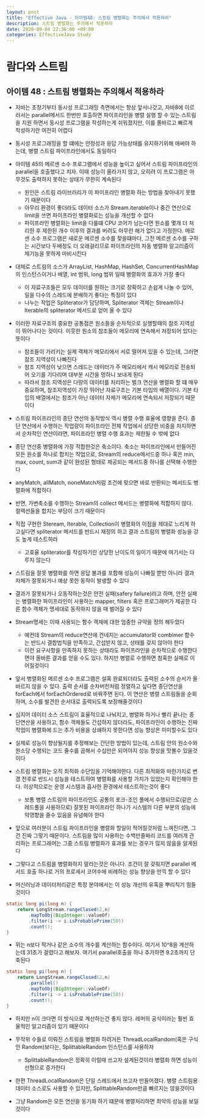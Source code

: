 ```yaml
---
layout: post
title: "Effective Java - 아이템48: 스트림 병렬화는 주의해서 적용하라"
description: 스트림 병렬화는 주의해서 적용하라
date: 2020-09-04 22:36:00 +09:00
categories: EffectiveJava Study
---
```



# 람다와 스트림

## 아이템 48 : 스트림 병렬화는 주의해서 적용하라

- 자바는 초창기부터 동시성 프로그래밍 측면에서는 항상 앞서나갓고, 자바8에 이르러서는 parallel메서드 한번만 호출하면 파이프라인을 병렬 실행 할 수 있는 스트림을 지원 하면서 동시성 프로그램을 작성하는게 쉬워졌지만, 이를 올바르고 빠르게 작성하기란 여전히 어렵다
- 동시성 프로그래밍을 할 떄에는 안정성과 응답 가능상태를 유지하기위해 애써야 하는데, 병렬 스트림 파이프라인에서도 동일하다
- 아이템 45의 메르센 소수 프로그램에서 성능을 높이고 싶어서 스트림 파이프라인의 parallel을 호출했다고 치자. 이때 성능이 올라가지 않고, 오히려 이 프로그램은 아무것도 출력하지 못하는 상태가 무한히 계속된다
    * 원인은 스트림 라이브러리가 이 파이프라인 병렬화 하는 방법을 찾아내기 못했기 때문이다
    * 아무리 환경이 좋더라도 데이터 소스가 Stream.iterable이나 중간 연산으로 limit을 쓰면 파이프라인 병렬화로는 성능을 개선할 수 없다
    * 파이프라인 병렬화는 limit을 다룰떄 CPU 코어가 남는다면 원소를 몇개 더 처리한 후 제한된 개수 이후의 결과를 버려도 아무런 해가 없다고 가정한다. 메르센 소수 프로그램은 새로운 메르센 소수를 찾을떄마다, 그전 메르센 소수를 구하는 시간보다 두배정도 더 오래걸리므로 파이프라인의 자동 병렬화 알고리즘이 제기능을 못하게 마비시킨다

- 대체로 스트림의 소스가 ArrayList, HashMap, HashSet, ConcurrentHashMap의 인스턴스이거나 배열, int 범위, long 범위 일때 병렬화의 효과가 가장 좋다
    * 이 자료구조들은 모두 데이터를 원하는 크기로 장확하고 손쉽게 나눌 수 있어, 일을 다수의 스레드에 분배하기 좋다는 특징이 있다
    * 나누는 작업은 Spliterator가 담당하며, Spliterator 객체는 Stream이나 Iterable의 spliterator 메서드로 얻어 올 수 있다

- 이러한 자료구조의 중요한 공통점은 원소들을 순차적으로 실행할때의 참조 지역성이 뛰어나다는 것이다. 이웃한 원소의 참조들이 메모리에 연속해서 저장되어 있다는 뜻이다
    * 참조들이 가리키는 실제 객체가 메모리에서 서로 떨어져 있을 수 있는데, 그러면 참조 지역성이 나빠진다
    * 참조 지역성이 낮으면 스레드는 데이터가 주 메모리에서 캐시 메모리로 전송되어 오기를 기다리며 대부분 시간을 멍하니 보내게 된다
    * 따라서 참조 지역성은 다량의 데이터를 처리하는 벌크 연산을 병렬화 할 떄 매우 중요하며, 참조지역성이 가장 뛰어난 자료구조는 기본 타입의 배열이다. 기본 타입의 배열에서는 참조가 아닌 데이터 자체가 메모리에 연속되서 저장되기 때문이다

- 스트림 파이프라인의 종단 연산의 동작방식 역시 병렬 수행 효율에 영향을 준다. 종단 연산에서 수행하는 작업량이 파이프라인 전체 작업에서 상당한 비중을 차지하면서 순차적인 연산이라면, 파이프라인 병렬 수행 효과는 제한될 수 밖에 없다
- 종단 연산중 병렬화에 가장 적합한것은 축소이다. 축소는 파이프라인에서 만들어진 모든 원소를 하나로 합치는 작업으로, Stream의 reduce메서드중 하나 혹은 min, max, count, sum과 같이 완성된 형태로 제공되는 메서드중 하나를 선택해 수행한다
- anyMatch, allMatch, noneMatch처럼 조건에 맞으면 바로 반환되는 메서드도 병렬화에 적합하다
- 반면, 가변축소를 수행하는 Stream의 collect 메서드는 병렬화에 적합하지 않다. 컬렉션들을 합치는 부담이 크기 때문이다
- 직접 구현한 Steream, Iterable, Collection이 병렬화의 이점을 제대로 느리게 하고싶다면 spliterator 메서드를 반드시 재정의 하고 결과 스트림의 병렬화 성능을 강도 높게 테스트하라
    * 고효율 spliterator를 작성하기란 상당한 난이도의 일이기 때문에 여기서는 다루지 않는다

- 스트림을 잘못 병렬화를 하면 응답 불과를 포함해 성능이 나빠질 뿐만 아니라 결과 자체가 잘못되거나 예상 못한 동작이 발생할 수 있다
- 결과가 잘못되거나 오동작하는것은 안전 실패(safery failure)라고 하며, 안전 실패는 병렬화한 파이프라인이 사용하는 mapper, filters 혹은 프로그래머가 제공한 다른 함수 객체가 명세대로 동작하지 않을 때 벌어질 수 있다
- Stream명세는 이때 사용되는 함수 객체에 대한 엄중한 규약을 정의 해두었다
    * 예컨데 Stream의 reduce연산에 건네지는 accumulator와 combimer 함수는 반드시 결합법칙을 만족하고, 간섭받지 않고, 상태를 갖지 않아야 한다
    * 이런 요구사항을 만족하지 못하는 상태라도 파이프라인을 순차적으로 수행한다면야 올바른 결과를 얻을 수도 있다. 하지만 병렬로 수행하면 참혹한 실패로 이어질것이다

- 앞서 병렬화된 메르센 소수 프로그램은 설혹 완료되더라도 출력된 소수의 순서가 올바르지 않을 수 있다. 출력 순서를 순차버전처럼 정렬하고 싶다면 종단연산을 forEach에서 forEachOrdered로 바꿔주면 된다. 이 연산은 병렬 스트림들을 순회하며, 소수를 발견한 순서대로 출력되도록 보장해줄것이다
- 심지어 데이터 소스 스트림이 효율적으로 나눠지고, 병렬화 하거나 빨리 끝나는 종단연산을 사용하고, 함수 객체들도 간섭하지 않더라도, 파이프라인이 수행하는 진짜 작업이 병렬화에 드는 추가 비용을 상쇄하지 못한다면 성능 향상은 미미할수도 있다
- 실제로 성능이 향상될지를 추정해보는 간단한 방법이 있는데, 스트림 안의 원소수와 원소당 수행되는 코드 줄수를 곱해서 수십만은 되어야지 성능 향상을 맛볼수 있을것이다
- 스트림 병렬화는 오직 최적화 수단임을 기억해야한다. 다른 최적화와 마찬가지로 변경 전후로 반드시 성능을 테스트하여 병렬화를 사용할 가치가 있었는지 확인해야 한다. 이상적으로는 운영 시스템과 흡사한 환경에서 테스트하는것이 좋다
    * 보통 병렬 스트림의 파이프라인도 공통의 포크-조인 풀에서 수행되므로(같은 스레드풀을 사용하므로) 잘못된 파이프라인 하나가 시스템의 다른 부분의 성능에 악영향을 줄수 있음을 유념해야 한다

- 앞으로 여러분이 스트림 파이프라인을 병렬화 할일이 적어질것처럼 느껴진다면, 그건 진짜 그렇기 때문이다. 스트림을 많이 사용하는 수백만줄짜리 코드를 여러개 관리하는 프로그래머는 그중 스트림 병렬화가 효과를 보는 경우가 많지 않음을 알게된다
- 그렇다고 스트림을 병렬화하지 말라는것은 아니다. 조건이 잘 갖춰지면 parallel 메서드 호출 하나로 거의 프로세서 코어수에 비례하는 성능 향상을 만끽 할 수 있다
- 머신러닝과 데이터처리같은 특정 분야에서는 이 성능 개선의 유혹을 뿌리칙기 힘들 것이다

```java
static long pi(long n) {
    return LongStream.rangeClosed(2,n)
        .mapToObj(BigInteger::valueOf)
        .filter(i -> i.isProbablePrime(50))
        .count();
}
```

- 위는 n보다 작거나 같은 소수의 개수를 계산하는 함수이다. 여기서 10^8을 계산하는데 31초가 걸렸다고 해보자. 여기서 parallel호출을 하나 추가하면 9.2초까지 단축된다

```java
static long pi(long n) {
    return LongStream.rangeClosed(2,n)
        .parallel()
        .mapToObj(BigInteger::valueOf)
        .filter(i -> i.isProbablePrime(50))
        .count();
}
```

- 하지만 n이 크다면 이 방식으로 계산하는건 좋지 않다. 레머의 공식이라는 훨씬 효율적인 알고리즘이 있기 때문이다
- 무작위 수들로 이뤄진 스트림을 병렬화 하려거든 ThreadLocalRandom(혹은 구식인 Random)보다는, SplittableRandom 인스턴스를 사용하자
    * SplittableRandom은 정확히 이럴때 쓰고자 설계된것이라 병렬화 하면 성능이 선형으로 증가한다

- 한편 ThreadLocalRandom은 단일 스레드에서 쓰고자 만들어졌다. 병렬 스트림용 데이터 소스로도 사용할 수 있지만, SplittableRandom만큼 빠르지는 않을것이다
- 그냥 Random은 모든 연산을 동기화 하기 떄문에 병렬처리하면 최악의 성능을 보일것이다
